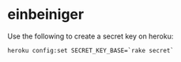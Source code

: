 einbeiniger
===========

Use the following to create a secret key on heroku:

    heroku config:set SECRET_KEY_BASE=`rake secret`